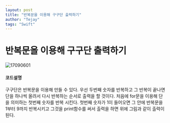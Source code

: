 ```yaml
---
layout: post
title: "반복문을 이용해 구구단 출력하기"
author: "Tejay"
tags: "Swift"
---
```


# 반복문을 이용해 구구단 출력하기

![17090601](https://simajune.github.io/img/posting/17090601.png)

#### 코드설명

구구단은 반복문을 이용해 만들 수 있다. 우선 두번째 숫자를 반복하고 그 반복이 끝나면 단을 하나씩 올려서 다시 반복하는 순서로 출력을 할 것이다. 처음에 for문을 이용해 단을 의미하는 첫번째 숫자를 반복 시킨다. 첫번째 숫자가 1이 들어오면 그 안에 반복문을 1부터 9까지 반복시키고 그것을 print함수를 써서 출력을 하면 위에 그림과 같이 출력이 된다.
